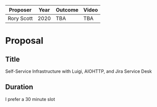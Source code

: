 | Proposer      | Year | Outcome  | Video   |
| ------------- | ---- | -------- | ------- |
| Rory Scott | 2020 | TBA | TBA     |

# Proposal

## Title
Self-Service Infrastructure with Luigi, AIOHTTP, and Jira Service Desk

## Duration
I prefer a 30 minute slot

## 

